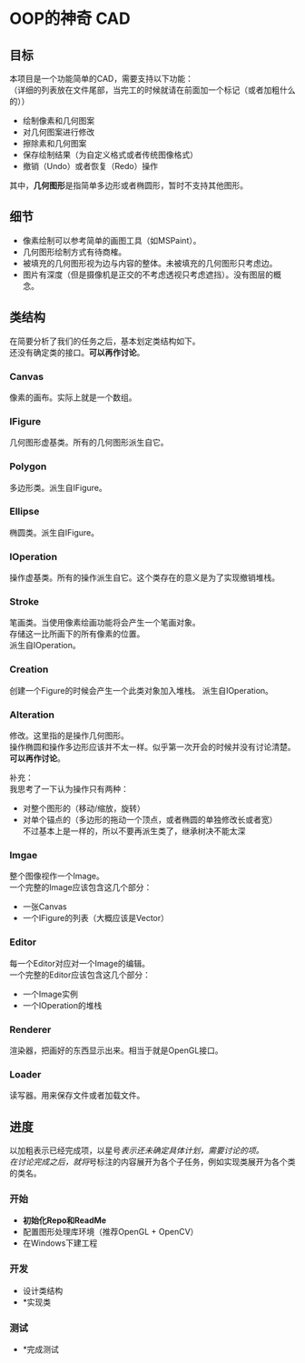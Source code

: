 # OOP的神奇 CAD

## 目标

本项目是一个功能简单的CAD，需要支持以下功能：  
（详细的列表放在文件尾部，当完工的时候就请在前面加一个标记（或者加粗什么的））  

- 绘制像素和几何图案
- 对几何图案进行修改
- 擦除素和几何图案
- 保存绘制结果（为自定义格式或者传统图像格式）
- 撤销（Undo）或者恢复（Redo）操作

其中，**几何图形**是指简单多边形或者椭圆形，暂时不支持其他图形。

## 细节

- 像素绘制可以参考简单的画图工具（如MSPaint）。
- 几何图形绘制方式有待商榷。
- 被填充的几何图形视为边与内容的整体。未被填充的几何图形只考虑边。
- 图片有深度（但是摄像机是正交的不考虑透视只考虑遮挡）。没有图层的概念。

## 类结构

在简要分析了我们的任务之后，基本划定类结构如下。  
还没有确定类的接口。**可以再作讨论**。

### Canvas

像素的画布。实际上就是一个数组。

### IFigure

几何图形虚基类。所有的几何图形派生自它。

### Polygon

多边形类。派生自IFigure。

### Ellipse

椭圆类。派生自IFigure。

### IOperation

操作虚基类。所有的操作派生自它。这个类存在的意义是为了实现撤销堆栈。

### Stroke

笔画类。当使用像素绘画功能将会产生一个笔画对象。  
存储这一比所画下的所有像素的位置。  
派生自IOperation。

### Creation
创建一个Figure的时候会产生一个此类对象加入堆栈。
派生自IOperation。

### Alteration

修改。这里指的是操作几何图形。  
操作椭圆和操作多边形应该并不太一样。似乎第一次开会的时候并没有讨论清楚。**可以再作讨论**。  

补充：  
我思考了一下认为操作只有两种：  
- 对整个图形的（移动/缩放，旋转）  
- 对单个锚点的（多边形的拖动一个顶点，或者椭圆的单独修改长或者宽）  
不过基本上是一样的，所以不要再派生类了，继承树决不能太深  

### Imgae

整个图像视作一个Image。  
一个完整的Image应该包含这几个部分：
- 一张Canvas
- 一个IFigure的列表（大概应该是Vector）

### Editor

每一个Editor对应对一个Image的编辑。  
一个完整的Editor应该包含这几个部分：
- 一个Image实例
- 一个IOperation的堆栈

### Renderer

渲染器，把画好的东西显示出来。相当于就是OpenGL接口。

### Loader

读写器。用来保存文件或者加载文件。

## 进度

以加粗表示已经完成项，以星号*表示还未确定具体计划，需要讨论的项。  
在讨论完成之后，就将*号标注的内容展开为各个子任务，例如实现类展开为各个类的类名。

### 开始

- **初始化Repo和ReadMe**
- 配置图形处理库环境（推荐OpenGL + OpenCV）
- 在Windows下建工程

### 开发

- 设计类结构
- *实现类

### 测试

- *完成测试

